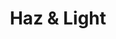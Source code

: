 ---
title: "Haz & Light"
url: /ciudad-autonoma-de-buenos-aires/haz-und-light-pareja/
shop: Raumausstattung
---
